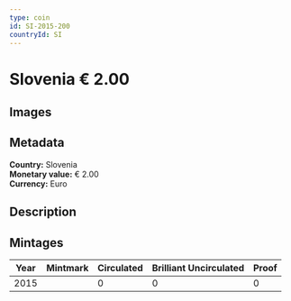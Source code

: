 ```yaml
---
type: coin
id: SI-2015-200
countryId: SI
---
```


# Slovenia € 2.00

## Images


## Metadata

**Country:** Slovenia\
**Monetary value:** € 2.00\
**Currency:** Euro

## Description


## Mintages
| Year | Mintmark | Circulated | Brilliant Uncirculated | Proof |
| ---- | -------- | ---------- | ---------------------- | ----- |
| 2015 |  | 0| 0 | 0 |
